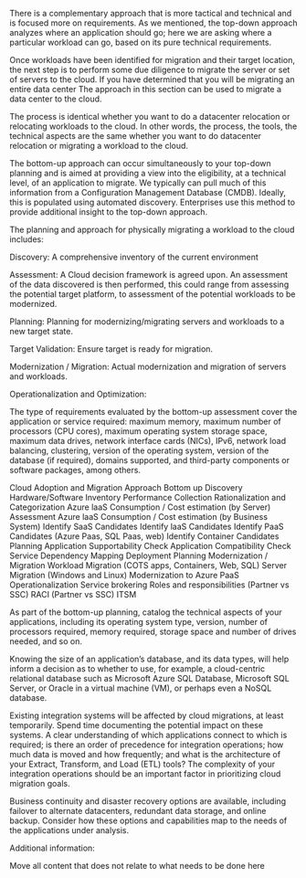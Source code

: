 There is a complementary approach that is more tactical and technical and is focused more on requirements. As we mentioned, the top-down approach analyzes where an application should go; here we are asking where a particular workload can go, based on its pure technical requirements. 

 

Once workloads have been identified for migration and their target location, the next step is to perform some due diligence to migrate the server or set of servers to the cloud.  If you have determined that you will be migrating an entire data center The approach in this section can be used to migrate a data center to the cloud. 

 

The process is identical whether you want to do a datacenter relocation or relocating workloads to the cloud. In other words, the process, the tools, the technical aspects are the same whether you want to do datacenter relocation or migrating a workload to the cloud. 

The bottom-up approach can occur simultaneously to your top-down planning and is aimed at providing a view into the  eligibility, at a technical level, of an application to migrate. We typically can pull much of this information from a Configuration Management Database (CMDB).  Ideally, this is populated using automated discovery. Enterprises use this method to provide additional insight to the top-down approach. 

 

The planning and approach for physically migrating a workload to the cloud includes: 

Discovery: A comprehensive inventory of the current environment 

Assessment: A Cloud decision framework is agreed upon. An assessment of the data discovered is then performed, this could range from assessing the potential target platform, to assessment of the potential workloads to be modernized. 

Planning: Planning for modernizing/migrating servers and workloads to a new target state. 

Target Validation: Ensure target is ready for migration. 

Modernization / Migration: Actual modernization and migration of servers and workloads. 

Operationalization and Optimization: 

 

The type of requirements evaluated by the bottom-up assessment cover the application or service required: maximum memory, maximum number of processors (CPU cores), maximum operating system storage space, maximum data drives, network interface cards (NICs), IPv6, network load balancing, clustering, version of the operating system, version of the database (if required), domains supported, and third-party components or software packages, among others. 

 

Cloud Adoption and Migration Approach 
Bottom up 
Discovery 
Hardware/Software 
Inventory 
Performance 
Collection 
Rationalization and 
Categorization 
Azure laaS 
Consumption / Cost 
estimation (by Server) 
Assessment 
Azure laaS Consumption / 
Cost estimation (by Business 
System) 
Identify SaaS Candidates 
Identify laaS Candidates 
Identify PaaS Candidates 
(Azure Paas, SQL Paas, web) 
Identify Container Candidates 
Planning 
Application Supportability 
Check 
Application Compatibility 
Check 
Service Dependency 
Mapping 
Deployment Planning 
Modernization / 
Migration 
Workload Migration 
(COTS apps, 
Containers, Web, SQL) 
Server Migration 
(Windows and Linux) 
Modernization to 
Azure PaaS 
Operationalization 
Service brokering 
Roles and 
responsibilities 
(Partner vs SSC) 
RACI (Partner vs SSC) 
ITSM 
 

As part of the bottom-up planning, catalog the technical aspects of your applications, including its operating system type, version, number of processors required, memory required, storage space and number of drives needed, and so on.  

 

Knowing the size of an application’s database, and its data types, will help inform a decision as to whether to use, for example, a cloud-centric relational database such as Microsoft Azure SQL Database, Microsoft SQL Server, or Oracle in a virtual machine (VM), or perhaps even a NoSQL database. 

 

Existing integration systems will be affected by cloud migrations, at least temporarily.  Spend time documenting the potential impact on these systems. A clear understanding of which applications connect to which is required; is there an order of precedence for integration operations; how much data is moved and how frequently; and what is the architecture of your Extract, Transform, and Load (ETL) tools? The complexity of your integration operations should be an important factor in prioritizing cloud migration goals. 

 

Business continuity and disaster recovery options are available, including failover to alternate datacenters, redundant data storage, and online backup. Consider how these options and capabilities map to the needs of the applications under analysis. 

 

Additional information:  

Move all content that does not relate to what needs to be done here 
